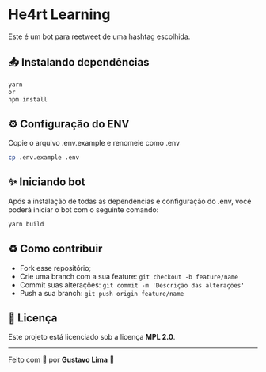 # He4rt Learning

Este é um bot para reetweet de uma hashtag escolhida.

## 📥 Instalando dependências

```bash
yarn
or
npm install
```

## ⚙️ Configuração do ENV

Copie o arquivo .env.example e renomeie como .env

```bash
cp .env.example .env
```

## ✨ Iniciando bot

Após a instalação de todas as dependências e configuração do .env, você poderá iniciar o bot com o seguinte comando:

```bash
yarn build
```

## ♻️ Como contribuir
- Fork esse repositório;
- Crie uma branch com a sua feature: `git checkout -b feature/name`
- Commit suas alterações: `git commit -m 'Descrição das alterações'`
- Push a sua branch: `git push origin feature/name`

## 📖 Licença

Este projeto está licenciado sob a licença **MPL 2.0**.

---

Feito com 💖 por **Gustavo Lima** 👋
